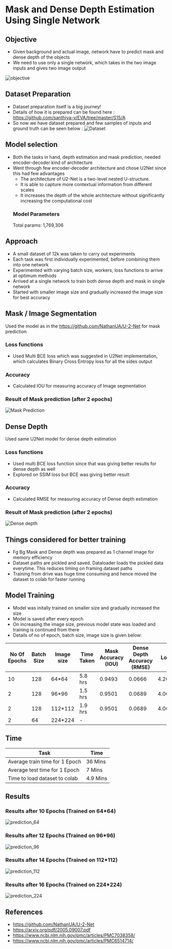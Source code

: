 # Mask and Dense Depth Estimation Using Single Network

## Objective
* Given background and actual image, network have to predict mask and dense depth of the objects
* We need to use only a single network, which takes in the two image inputs and gives two image output

![objective](https://github.com/santhiya-v/eva-end-game/blob/master/results/objective.png?raw=true)

## Dataset Preparation

* Dataset preparation itself is a big journey! 
* Details of how it is prepared can be found here : https://github.com/santhiya-v/EVA/tree/master/S15/A
* So now we have dataset prepared and few samples of inputs and ground truth can be seen below :
![Dataset](https://github.com/santhiya-v/eva-end-game/blob/master/results/dataset.png?raw=true)


## Model selection 
* Both the tasks in hand, depth estimation and mask prediction, needed encoder-decoder kind of architecture
* Went through few encoder-decoder architecture and chose U2Net since this had few advantages
  * The architecture of U2-Net is a two-level nested U-structure. 
  * It is able to capture more contextual information from different scales 
  * It increases the depth of the whole architecture without significantly increasing the computational cost
  ### Model Parameters
  Total params: 1,769,306
  
## Approach
* A small dataset of 12k was taken to carry out experiments
* Each task was first individually experimented, before combining them into one network
* Experimented with varying batch size, workers, loss functions to arrive at optimum methods
* Arrived at a single network to train both dense depth and mask in single network
* Started with smaller image size and gradually increased the image size for best accuracy

## Mask / Image Segmentation
Used the model as in the https://github.com/NathanUA/U-2-Net for mask prediction

### Loss functions
* Used Multi BCE loss which was suggested in U2Net implementation, which calculates Binary Cross Entropy loss for all the sides output

### Accuracy
* Calculated IOU for measuring accuracy of Image segmentation 

### Result of Mask prediction (after 2 epochs)
![Mask Prediction](https://github.com/santhiya-v/eva-end-game/blob/master/results/mask_prediction.png?raw=true)

## Dense Depth
Used same U2Net model for dense depth estimation

### Loss functions
* Used multi BCE loss function since that was giving better results for dense depth as well
* Explored on SSIM loss but BCE was giving better result 

### Accuracy
* Calculated RMSE for measuring accuracy of Dense depth estimation

### Result of Mask prediction (after 2 epochs)
![Dense depth](https://github.com/santhiya-v/eva-end-game/blob/master/results/dense_depth_prediction.png?raw=true)

## Things considered for better training
* Fg Bg Mask and Dense depth was prepared as 1 channel image for memory efficiency
* Dataset paths are pickled and saved. Dataloader loads the pickled data everytime. This reduces timing on framing dataset paths
* Training from drive was huge time consuming and hence moved the dataset to colab for faster running

## Model Training
* Model was initally trained on smaller size and gradually increased the size
* Model is saved after every epoch
* On increasing the image size, previous model state was loaded and training is continued from there
* Details of no of epoch, batch size, image size is given below:

No Of Epochs | Batch Size | Image size | Time Taken | Mask Accuracy (IOU) | Dense Depth Accuracy (RMSE) | Loss |
------ | ----- | ---------- | ---------- | -------------- | --------- | -------------- |
10 | 128 | 64*64 | 5.8 hrs | 0.9493 | 0.0666 | 4.2672 |
2 | 128 | 96*96 | 1.5 hrs | 0.9501 | 0.0689 | 4.0669 |
2 | 128 | 112*112 | 1.9 hrs |  0.9501 | 0.0689 | 4.0669 |
2 | 64 | 224*224 | - | | | |

## Time 
Task | Time |
---- | ---- |
Average train time for 1 Epoch | 36 Mins |
Average test time for 1 Epoch  | 7 Mins |
Time to load dataset to colab  | 4.9 Mins |

## Results
### Results after 10 Epochs (Trained on 64*64)
![prediction_64](https://github.com/santhiya-v/eva-end-game/blob/master/results/prediction_aft_10_epochs.png?raw=true)

### Results after 12 Epochs (Trained on 96*96)
![prediction_96](https://github.com/santhiya-v/eva-end-game/blob/master/results/prediction_aft_12_epochs_96.png?raw=true)

### Results after 14 Epochs (Trained on 112*112)
![prediction_112](https://github.com/santhiya-v/eva-end-game/blob/master/results/prediction_aft_12_epochs_96.png?raw=true)

### Results after 16 Epochs (Trained on 224*224)
![prediction_224](https://github.com/santhiya-v/eva-end-game/blob/master/results/prediction_aft_12_epochs_96.png?raw=true)

## References
* https://github.com/NathanUA/U-2-Net
* https://arxiv.org/pdf/2005.09007.pdf
* https://www.ncbi.nlm.nih.gov/pmc/articles/PMC7038358/
* https://www.ncbi.nlm.nih.gov/pmc/articles/PMC6514714/






